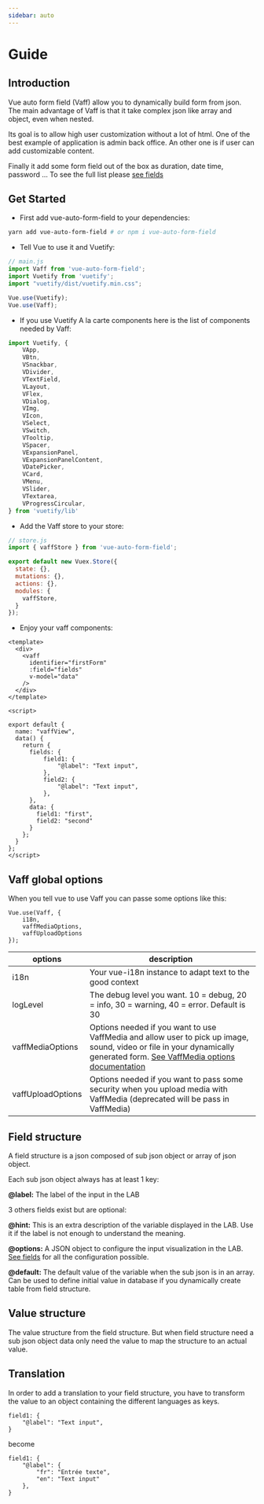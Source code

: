 ```yaml
---
sidebar: auto
---
```


# Guide

## Introduction

Vue auto form field (Vaff) allow you to dynamically build form from json. The main advantage of Vaff is that it take complex json like array and object, even when nested.

Its goal is to allow high user customization without a lot of html. One of the best example of application is admin back office. An other one is if user can add customizable content.

Finally it add some form field out of the box as duration, date time, password ... To see the full list please [see fields](/fields/)

## Get Started

- First add vue-auto-form-field to your dependencies:
```bash
yarn add vue-auto-form-field # or npm i vue-auto-form-field
```

- Tell Vue to use it and Vuetify:
```js
// main.js
import Vaff from 'vue-auto-form-field';
import Vuetify from 'vuetify';
import "vuetify/dist/vuetify.min.css";

Vue.use(Vuetify);
Vue.use(Vaff);
```

- If you use Vuetify A la carte components here is the list of components needed by Vaff:
```js
import Vuetify, {
	VApp,
	VBtn,
	VSnackbar,
	VDivider,
	VTextField,
	VLayout,
	VFlex,
	VDialog,
	VImg,
	VIcon,
	VSelect,
	VSwitch,
	VTooltip,
	VSpacer,
	VExpansionPanel,
    VExpansionPanelContent,
	VDatePicker,
	VCard,
	VMenu,
	VSlider,
	VTextarea,
	VProgressCircular,
} from 'vuetify/lib'
```

- Add the Vaff store to your store:
```js
// store.js
import { vaffStore } from 'vue-auto-form-field';

export default new Vuex.Store({
  state: {},
  mutations: {},
  actions: {},
  modules: {
    vaffStore,
  }
});
```

- Enjoy your vaff components:
```vue
<template>
  <div>
    <vaff
      identifier="firstForm"
      :field="fields"
      v-model="data"
    />
  </div>
</template>

<script>

export default {
  name: "vaffView",
  data() {
    return {
      fields: {
	      field1: {
		      "@label": "Text input",
	      },
	      field2: {
		      "@label": "Text input",
	      },
      },
      data: {
        field1: "first",
        field2: "second"
      }
    };
  }
};
</script>
```

## Vaff global options

When you tell vue to use Vaff you can passe some options like this:
```
Vue.use(Vaff, {
    i18n,
    vaffMediaOptions,
    vaffUploadOptions
});
```

| options  |  description |
|---|---|
|  i18n |  Your vue-i18n instance to adapt text to the good context |
|  logLevel |  The debug level you want. 10 = debug, 20 = info, 30 = warning, 40 = error. Default is 30 |
|  vaffMediaOptions |  Options needed if you want to use VaffMedia and allow user to pick up image, sound, video or file in your dynamically generated form. [See VaffMedia options documentation](/components/#media-components)    |   |   |   |
|  vaffUploadOptions |  Options needed if you want to pass some security when you upload media with VaffMedia (deprecated will be pass in VaffMedia) |

## Field structure

A field structure is a json composed of sub json object or array of json object.

Each sub json object always has at least 1 key:

**@label:** The label of the input in the LAB

3 others fields exist but are optional:

**@hint:** This is an extra description of the variable displayed in the LAB. Use it if the label is not enough to understand the meaning.

**@options:** A JSON object to configure the input visualization in the LAB. [See fields](/fields/) for all the configuration possible.

**@default:** The default value of the variable when the sub json is in an array. Can be used to define initial value in database if you dynamically create table from field structure.

## Value structure

The value structure from the field structure. But when field structure need a sub json object data only need the value to map the structure to an actual value.

## Translation

In order to add a translation to your field structure, you have to transform the value to an object containing the different languages as keys.

```
field1: {
    "@label": "Text input",
}
```

become

```
field1: {
    "@label": {
        "fr": "Entrée texte",
        "en": "Text input"
    },
}
```

